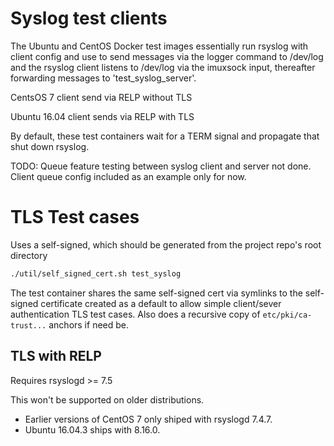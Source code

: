 # Syslog test clients

The Ubuntu and CentOS Docker test images essentially run rsyslog with client config and use to send messages via the logger command to /dev/log and the rsyslog client listens to /dev/log via the imuxsock input, thereafter forwarding messages to 'test_syslog_server'.

CentsOS 7 client send via RELP without TLS

Ubuntu 16.04 client sends via RELP with TLS

By default, these test containers wait for a TERM signal and propagate that shut down rsyslog.

TODO: Queue feature testing between syslog client and server not done. Client queue config included as an example only for now.

# TLS Test cases

Uses a self-signed, which should be generated from the project repo's root directory

```bash
./util/self_signed_cert.sh test_syslog
```

The test container shares the same self-signed cert via symlinks to the self-signed certificate created as a default to allow simple client/sever authentication TLS test cases. Also does a recursive copy of `etc/pki/ca-trust...` anchors if need be.

## TLS with RELP

Requires rsyslogd >= 7.5

This won't be supported on older distributions.

-  Earlier versions of CentOS 7 only shiped with rsyslogd 7.4.7.
-  Ubuntu 16.04.3 ships with 8.16.0.
